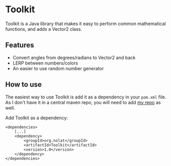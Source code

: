 Toolkit
=======

Toolkit is a Java library that makes it easy to perform common mathematical functions, and adds a Vector2 class.

Features
--------
  - Convert angles from degrees/radians to Vector2 and back
  - LERP between numbers/colors
  - An easier to use random number generator


How to use
----------

The easiest way to use Toolkit is add it as a dependency in your `pom.xml` file. As I don't have it in a central maven repo, you will need to add [my repo](https://github.com/Talon876/repo) as well.

Add Toolkit as a dependency:

    <dependencies>
        [...]
        <dependency>
    		<groupId>org.nolat</groupId>
			<artifactId>Toolkit</artifactId>
			<version>1.0</version>
		</dependency>
    </dependencies>
